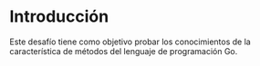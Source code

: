 # Introducción

Este desafío tiene como objetivo probar los conocimientos de la característica de métodos del lenguaje de programación Go.
